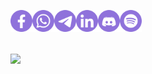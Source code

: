 <p align="center">
  <a href="https://facebook.com/uirian">
    <img align="left" alt="Swillzy's Facebook" width="35px" src="https://raw.githubusercontent.com/swillzy/swillzy/main/facebook.svg?" />
  </a>
  <a href="https://wa.me/5549999184109?text=Hey%2C%20Willian%21">
    <img align="left" alt="Swillzy's Whatsapp" width="35px" src="https://raw.githubusercontent.com/swillzy/swillzy/main/whatsapp.svg?" />
  </a>
  <a href="https://t.me/uiriansan">
    <img align="left" alt="Swillzy's Telegram" width="35px" src="https://raw.githubusercontent.com/swillzy/swillzy/main/telegram.svg?" />
  </a>
  <a href="https://www.linkedin.com/in/santoswillc/">
    <img align="left" alt="Swillzy's Linkedin" width="35px" src="https://raw.githubusercontent.com/swillzy/swillzy/main/linkedin.svg?" />
  </a>
  <a href="https://discordapp.com/users/320346503568949248">
    <img align="left" alt="Swillzy's Discord" width="35px" src="https://raw.githubusercontent.com/swillzy/swillzy/main/discord.svg?" />
  </a>
  <a href="https://open.spotify.com/user/williansantosnt?si=vO7adXVwQ6ig9mazSF_JKg">
    <img align="left" alt="Swillzy's Spotify" width="35px" src="https://raw.githubusercontent.com/swillzy/swillzy/main/spotify.svg?" />
  </a>
</p>
<br/><br/><br/><br/>
<a href="https://github.com/swillzy?tab=repositories">
  <img align="center" src="https://github-readme-stats.vercel.app/api/top-langs/?username=swillzy&layout=compact&card_width=1000&theme=buerfy&title_color=8f72db"/>
</a>
